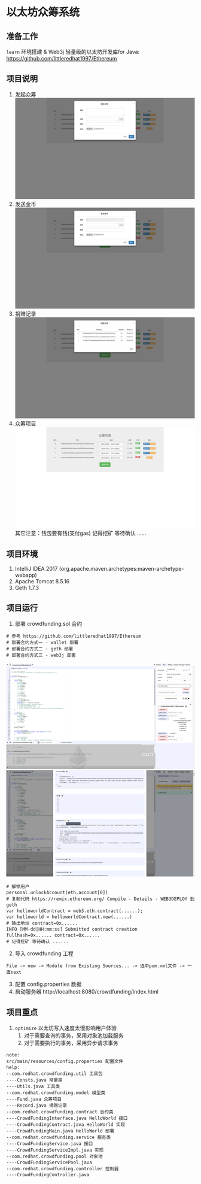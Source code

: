 # 以太坊众筹系统

## 准备工作
`learn` 环境搭建 & Web3j 轻量级的以太坊开发库for Java:
https://github.com/littleredhat1997/Ethereum

## 项目说明
1. 发起众筹
![alt text](docs/1.png "title")
2. 发送金币
![alt text](docs/2.png "title")
3. 捐赠记录
![alt text](docs/3.png "title")
4. 众筹项目
![alt text](docs/4.png "title")
其它注意：钱包要有钱(支付gas) 记得挖矿 等待确认 ......

## 项目环境
1. IntelliJ IDEA 2017 (org.apache.maven.archetypes:maven-archetype-webapp)
2. Apache Tomcat 8.5.16
3. Geth 1.7.3

## 项目运行
1. 部署 crowdfunding.sol 合约
```
# 参考 https://github.com/littleredhat1997/Ethereum
# 部署合约方式一 - wallet 部署
# 部署合约方式二 - geth 部署
# 部署合约方式三 - web3j 部署
```
![alt text](docs/5.png "title")
![alt text](docs/6.png "title")
```
# 解锁用户
personal.unlockAccount(eth.account[0])
# 复制代码 https://remix.ethereum.org/ Compile - Details - WEB3DEPLOY 到 geth
var helloworldContract = web3.eth.contract(......);
var helloworld = helloworldContract.new(......)
# 输出地址 contract=0x......
INFO [MM-dd|HH:mm:ss] Submitted contract creation              fullhash=0x...... contract=0x......
# 记得挖矿 等待确认 ......
```
2. 导入 crowdfunding 工程
```
File -> new -> Module from Existing Sources... -> 选中pom.xml文件 -> 一直next
```
3. 配置 config.properties 数据
4. 启动服务器 http://localhost:8080/crowdfunding/index.html

## 项目重点
1. `optimize` 以太坊写入速度太慢影响用户体验
	1. 对于需要查询的事务，采用对象池加载服务
	2. 对于需要执行的事务，采用异步请求事务
```
note:
src/main/resources/config.properties 配置文件
help:
--com.redhat.crowdfunding.util 工具包
----Consts.java 常量类
----Utils.java 工具类
--com.redhat.crowdfunding.model 模型类
----Fund.java 众筹项目
----Record.java 捐赠记录
--com.redhat.crowdfunding.contract 合约类
----CrowdFundingInterface.java HelloWorld 接口
----CrowdFundingContract.java HelloWorld 实现
----CrowdFundingMain.java HelloWorld 部署
--com.redhat.crowdfunding.service 服务类
----CrowdFundingService.java 接口
----CrowdFundingServiceImpl.java 实现
--com.redhat.crowdfunding.pool 对象池
----CrowdFundingServicePool.java
--com.redhat.crowdfunding.controller 控制器
----CrowdFundingController.java
```
